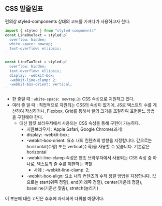 ## CSS 말줄임표
편의상 styled-components 상태의 코드를 가져다가 사용하고자 한다. 

  ```javascript 
  import { styled } from "styled-components"
  const LineOneText = styled.p`
    overflow: hidden;
    white-space: nowrap;
    text-overflow: ellipsis;
  `

  const LineTwoText = styled.p`
    overflow: hidden;
    text-overflow: ellipsis;
    display: -webkit-box;
    -webkit-line-clamp: 2;
    -webkit-box-orient: vertical;
  `
  ```

  - 한 줄일 때 : `white-space: nowrap;`는 CSS 속성으로 지원하고 있다. 
  - 여러 줄 일 때 : 직접적으로 지원되는 CSS의 속성이 없기에, JS로 텍스트의 수를 계산하여 작성하거나, Flexbox, Grid를 통해서 셀의 크기를 조절하여 표현한느 방법을 구현해야 한다. 
    - 대신 웹킷 브라우저에서 사용되는 CSS 속성을 통해 구현이 가능하다. 
      - 지원브라우저 : Apple Safari, Google Chrome(과거)
      - display: -webkit-box;
      - -webkit-box-orient: 요소 내의 컨텐츠의 방향을 지정합니다. 값으로는 horizontal(수평) 또는 vertical(수직)을 사용할 수 있습니다. 기본값은 horizontal
      - -webkit-line-clamp 속성은 웹킷 브라우저에서 사용되는 CSS 속성 중 하나로, 텍스트의 줄 수를 제한하는 역할
        - 사례 : -webkit-line-clamp: 2;
      - -webkit-box-align: 요소 내의 컨텐츠의 수직 정렬 방법을 지정합니다. 값으로는 start(위쪽 정렬), end(아래쪽 정렬), center(가운데 정렬), baseline(기준선 맞춤), stretch(늘리기)

  이 부분에 대한 고민은 추후에 자세하게 다뤄볼 예정이다. 